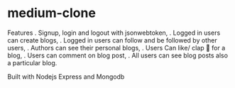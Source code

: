 # medium-clone 

Features 
. Signup, login and logout with jsonwebtoken,
. Logged in users can create blogs,
. Logged in users can follow and be followed by other users,
. Authors can see their personal blogs,
. Users Can like/ clap 👏 for a blog,
. Users can comment on blog post,
. All users can see blog posts also a particular blog.

Built with Nodejs Express and Mongodb
